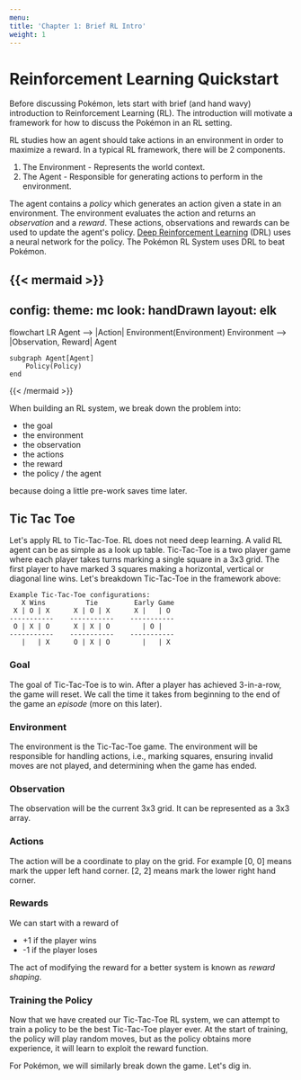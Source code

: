 ```yaml
---
menu:
title: 'Chapter 1: Brief RL Intro'
weight: 1
---
```


# Reinforcement Learning Quickstart

Before discussing Pokémon, lets start with brief (and hand wavy) introduction to Reinforcement Learning (RL). The introduction will motivate a framework for how to discuss the Pokémon in an RL setting. 

RL studies how an agent should take actions in an environment in order to maximize a reward. In a typical RL framework, there will be 2 components.

1. The Environment - Represents the world context.
2. The Agent - Responsible for generating actions to perform in the environment.

The agent contains a *policy* which generates an action given a state in an environment. The environment evaluates the action and returns an *observation* and a *reward*. These actions, observations and rewards can be used to update the agent's policy. [Deep Reinforcement Learning](https://en.wikipedia.org/wiki/Deep_reinforcement_learning) (DRL) uses a neural network for the policy. The Pokémon RL System uses DRL to beat Pokémon.

{{< mermaid >}}
---
config:
  theme: mc
  look: handDrawn
  layout: elk
---
flowchart LR
    Agent --> |Action| Environment(Environment)
    Environment --> |Observation, Reward| Agent

    subgraph Agent[Agent]
        Policy(Policy)
    end

{{< /mermaid >}}

When building an RL system, we break down the problem into:

- the goal
- the environment
- the observation
- the actions
- the reward
- the policy / the agent

because doing a little pre-work saves time later.

## Tic Tac Toe

Let's apply RL to Tic-Tac-Toe. RL does not need deep learning. A valid RL agent can be as simple as a look up table. Tic-Tac-Toe is a two player game where each player takes turns marking a single square in a 3x3 grid. The first player to have marked 3 squares making a horizontal, vertical or diagonal line wins. Let's breakdown Tic-Tac-Toe in the framework above:

```
Example Tic-Tac-Toe configurations:
   X Wins          Tie         Early Game
 X | O | X      X | O | X      X |   | O  
-----------    -----------    -----------
 O | X | O      X | X | O        | O |    
-----------    -----------    -----------
   |   | X      O | X | O        |   | X  

```

### Goal

The goal of Tic-Tac-Toe is to win. After a player has achieved 3-in-a-row, the game will reset. We call the time it takes from beginning to the end of the game an *episode* (more on this later).

### Environment

The environment is the Tic-Tac-Toe game. The environment will be responsible for handling actions, i.e., marking squares, ensuring invalid moves are not played, and determining when the game has ended.

### Observation

The observation will be the current 3x3 grid. It can be represented as a 3x3 array.

### Actions

The action will be a coordinate to play on the grid. For example [0, 0] means mark  the upper left hand corner. [2, 2] means mark the lower right hand corner.

### Rewards

We can start with a reward of

-  +1 if the player wins
-  -1 if the player loses

The act of modifying the reward for a better system is known as *reward shaping*. 

### Training the Policy

Now that we have created our Tic-Tac-Toe RL system, we can attempt to train a policy to be the best Tic-Tac-Toe player ever. At the start of training, the policy will play random moves, but as the policy obtains more experience, it will learn to exploit the reward function.

For Pokémon, we will similarly break down the game. Let's dig in.

